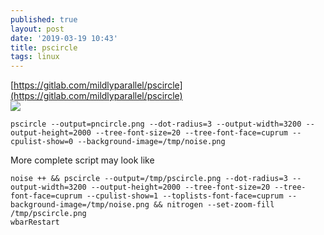 ```yaml
---
published: true
layout: post
date: '2019-03-19 10:43'
title: pscircle
tags: linux 
---
```

[https://gitlab.com/mildlyparallel/pscircle](https://gitlab.com/mildlyparallel/pscircle)  
![](https://gitlab.com/mildlyparallel/pscircle/raw/master/docs/default.png)

    pscircle --output=pncircle.png --dot-radius=3 --output-width=3200 --output-height=2000 --tree-font-size=20 --tree-font-face=cuprum --cpulist-show=0 --background-image=/tmp/noise.png
    
More complete script may look like

    noise ++ && pscircle --output=/tmp/pscircle.png --dot-radius=3 --output-width=3200 --output-height=2000 --tree-font-size=20 --tree-font-face=cuprum --cpulist-show=1 --toplists-font-face=cuprum --background-image=/tmp/noise.png && nitrogen --set-zoom-fill /tmp/pscircle.png
    wbarRestart
